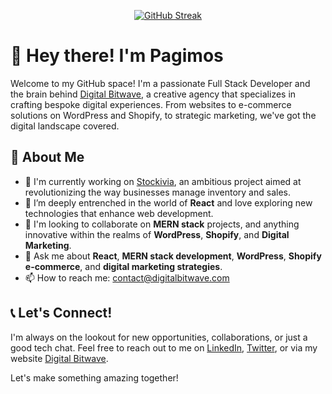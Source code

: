 
<p align="center">
<a href="https://git.io/streak-stats"><img src="https://github-readme-streak-stats.herokuapp.com?user=pagimos&theme=highcontrast&border_radius=20&card_width=600" alt="GitHub Streak" /></a>
</p>

# 👋 Hey there! I'm Pagimos

Welcome to my GitHub space! I'm a passionate Full Stack Developer and the brain behind <a href="https://digitalbitwave.com" target="_blank">Digital Bitwave</a>, a creative agency that specializes in crafting bespoke digital experiences. From websites to e-commerce solutions on WordPress and Shopify, to strategic marketing, we've got the digital landscape covered.

## 🚀 About Me

- 🔭 I'm currently working on <a href="https://stockivia.com" target="_blank">Stockivia</a>, an ambitious project aimed at revolutionizing the way businesses manage inventory and sales.
- 🌱 I’m deeply entrenched in the world of **React** and love exploring new technologies that enhance web development.
- 👯 I'm looking to collaborate on **MERN stack** projects, and anything innovative within the realms of **WordPress**, **Shopify**, and **Digital Marketing**.
- 💬 Ask me about **React**, **MERN stack development**, **WordPress**, **Shopify e-commerce**, and **digital marketing strategies**.
- 📫 How to reach me: contact@digitalbitwave.com

## 📞 Let's Connect!

I'm always on the lookout for new opportunities, collaborations, or just a good tech chat. Feel free to reach out to me on [LinkedIn](https://www.linkedin.com/in/pagimos/), [Twitter](https://twitter.com/pagimos), or via my website <a href="https://digitalbitwave.com" target="_blank">Digital Bitwave</a>.

Let's make something amazing together!
